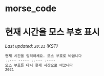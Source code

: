 # morse_code
# 현재 시간을 모스 부호 표시
<!-- MORSE_TIME_START -->
_Last updated: `20:21` (KST)_

```
현재 시간을 입력하세요. 모스 부호로 바꿉니다
..--- ----- ..--- .----
모스 부호를 다시 현재 시간으로 바꿉니다
2021
```
<!-- MORSE_TIME_END -->
